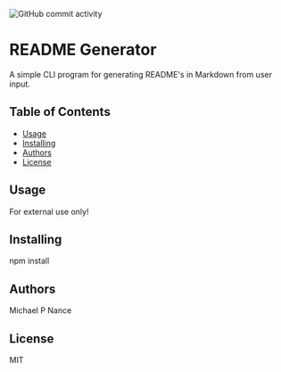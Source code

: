 ![GitHub commit activity](https://img.shields.io/github/commit-activity/w/mpn0823/Homework-08)

# README Generator

A simple CLI program for generating README's in Markdown from user input.

## Table of Contents

- [Usage](#Usage)
- [Installing](#Installing)
- [Authors](#Authors)
- [License](#License)

## Usage

For external use only!

## Installing

npm install

 ## Authors

Michael P Nance

 ## License

MIT

